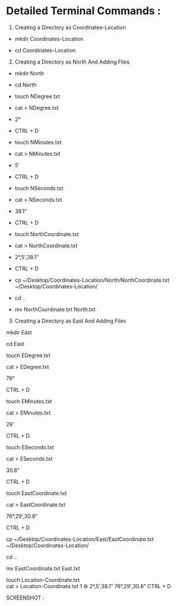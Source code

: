 # Detailed Terminal Commands :

1. Creating a Directory as Coordinates-Location

- mkdir Coordinates-Location

- cd Coordinates-Location

2. Creating a Directory as North And Adding Files

- mkdir North

- cd North

- touch NDegree.txt

- cat > NDegree.txt

- 2°

- CTRL + D

- touch NMinutes.txt

- cat > NMinutes.txt

- 5'

- CTRL + D

- touch NSeconds.txt

- cat > NSeconds.txt  

- 38.1"

- CTRL + D

- touch NorthCoordinate.txt

- cat > NorthCoordinate.txt

- 2°,5',38.1"

- CTRL + D

- cp ~/Desktop/Coordinates-Location/North/NorthCoordinate.txt ~/Desktop/Coordinates-Location/

- cd ..

- mv NorthCoordinate.txt North.txt

3. Creating a Directory as East And Adding Files

mkdir East

cd East

touch EDegree.txt

cat > EDegree.txt

76°

CTRL + D

touch EMinutes.txt

cat > EMinutes.txt

29'

CTRL + D

touch ESeconds.txt

cat > ESeconds.txt  

30.8"

CTRL + D


touch EastCoordinate.txt

cat > EastCoordinate.txt

76°,29',30.8"

CTRL + D

cp ~/Desktop/Coordinates-Location/East/EastCoordinate.txt ~/Desktop/Coordinates-Location/

cd ..

mv EastCoordinate.txt East.txt

touch Location-Coordinate.txt      
cat > Location-Coordinate.txt                                                                                                                                                                                                        1 ⚙
2°,5',38.1"
76°,29',30.8"
CTRL + D

SCREENSHOT : 
